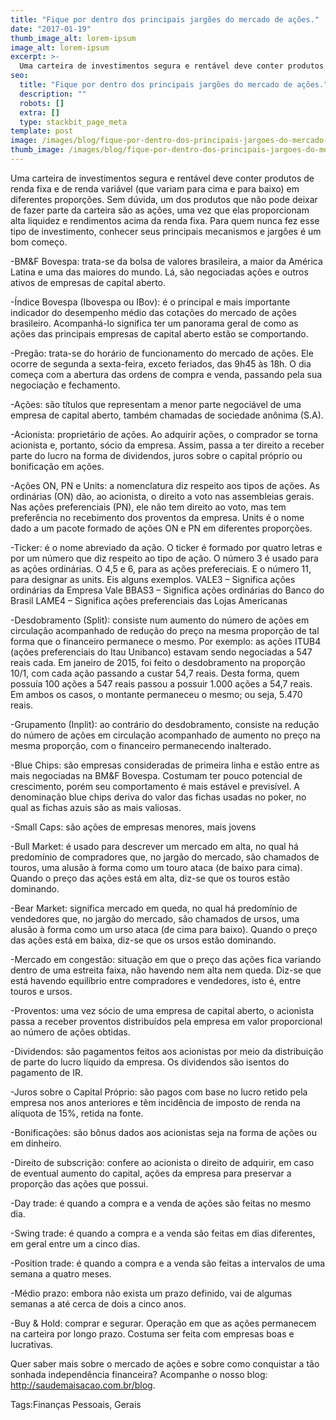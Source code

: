 ```yaml
---
title: "Fique por dentro dos principais jargões do mercado de ações."
date: "2017-01-19"
thumb_image_alt: lorem-ipsum
image_alt: lorem-ipsum
excerpt: >-
  Uma carteira de investimentos segura e rentável deve conter produtos de renda fixa e de renda variável (que variam para cima e para baixo) em diferentes proporções. Sem dúvida, um dos produtos que não pode deixar de fazer parte da carteira são as ações, uma vez que elas proporcionam alta liquidez e rendimentos acima da renda fixa. Para quem nunca fez esse tipo de investimento, conhecer seus principais mecanismos e jargões é um bom começo.
seo:
  title: "Fique por dentro dos principais jargões do mercado de ações."
  description: ""
  robots: []
  extra: []
  type: stackbit_page_meta
template: post
image: /images/blog/fique-por-dentro-dos-principais-jargoes-do-mercado-de-acoes.jpg
thumb_image: /images/blog/fique-por-dentro-dos-principais-jargoes-do-mercado-de-acoes.jpg
---
```


Uma carteira de investimentos segura e rentável deve conter produtos de renda fixa e de renda variável (que variam para cima e para baixo) em diferentes proporções. Sem dúvida, um dos produtos que não pode deixar de fazer parte da carteira são as ações, uma vez que elas proporcionam alta liquidez e rendimentos acima da renda fixa. Para quem nunca fez esse tipo de investimento, conhecer seus principais mecanismos e jargões é um bom começo.

-BM&F Bovespa: trata-se da bolsa de valores brasileira, a maior da América Latina e uma das maiores do mundo. Lá, são negociadas ações e outros ativos de empresas de capital aberto.

-Índice Bovespa (Ibovespa ou IBov): é o principal e mais importante indicador do desempenho médio das cotações do mercado de ações brasileiro. Acompanhá-lo significa ter um panorama geral de como as ações das principais empresas de capital aberto estão se comportando.

-Pregão: trata-se do horário de funcionamento do mercado de ações. Ele ocorre de segunda a sexta-feira, exceto feriados, das 9h45 às 18h. O dia começa com a abertura das ordens de compra e venda, passando pela sua negociação e fechamento.

-Ações: são títulos que representam a menor parte negociável de uma empresa de capital aberto, também chamadas de sociedade anônima (S.A).

-Acionista: proprietário de ações. Ao adquirir ações, o comprador se torna acionista e, portanto, sócio da empresa. Assim, passa a ter direito a receber parte do lucro na forma de dividendos, juros sobre o capital próprio ou bonificação em ações.

-Ações ON, PN e Units: a nomenclatura diz respeito aos tipos de ações. As ordinárias (ON) dão, ao acionista, o direito a voto nas assembleias gerais. Nas ações preferenciais (PN), ele não tem direito ao voto, mas tem preferência no recebimento dos proventos da empresa. Units é o nome dado a um pacote formado de ações ON e PN em diferentes proporções.

-Ticker: é o nome abreviado da ação. O ticker é formado por quatro letras e por um número que diz respeito ao tipo de ação. O número 3 é usado para as ações ordinárias. O 4,5 e 6, para as ações prefereciais. E o número 11, para designar as units. Eis alguns exemplos.
VALE3 – Significa ações ordinárias da Empresa Vale
BBAS3 – Significa ações ordinárias do Banco do Brasil
LAME4 – Significa ações preferenciais das Lojas Americanas

-Desdobramento (Split): consiste num aumento do número de ações em circulação acompanhado de redução do preço na mesma proporção de tal forma que o financeiro permanece o mesmo. Por exemplo: as ações ITUB4 (ações preferenciais do Itau Unibanco) estavam sendo negociadas a 547 reais cada. Em janeiro de 2015, foi feito o desdobramento na proporção 10/1, com cada ação passando a custar 54,7 reais. Desta forma, quem possuía 100 ações a 547 reais passou a possuir 1.000 ações a 54,7 reais. Em ambos os casos, o montante permaneceu o mesmo; ou seja, 5.470 reais.

-Grupamento (Inplit): ao contrário do desdobramento, consiste na redução do número de ações em circulação acompanhado de aumento no preço na mesma proporção, com o financeiro permanecendo inalterado.

-Blue Chips: são empresas consideradas de primeira linha e estão entre as mais negociadas na BM&F Bovespa. Costumam ter pouco potencial de crescimento, porém seu comportamento é mais estável e previsível. A denominação blue chips deriva do valor das fichas usadas no poker, no qual as fichas azuis são as mais valiosas.

-Small Caps: são ações de empresas menores, mais jovens

-Bull Market: é usado para descrever um mercado em alta, no qual há predomínio de compradores que, no jargão do mercado, são chamados de touros, uma alusão à forma como um touro ataca (de baixo para cima). Quando o preço das ações está em alta, diz-se que os touros estão dominando.

-Bear Market: significa mercado em queda, no qual há predomínio de vendedores que, no jargão do mercado, são chamados de ursos, uma alusão à forma como um urso ataca (de cima para baixo). Quando o preço das ações está em baixa, diz-se que os ursos estão dominando.

-Mercado em congestão: situação em que o preço das ações fica variando dentro de uma estreita faixa, não havendo nem alta nem queda. Diz-se que está havendo equilíbrio entre compradores e vendedores, isto é, entre touros e ursos.

-Proventos: uma vez sócio de uma empresa de capital aberto, o acionista passa a receber proventos distribuídos pela empresa em valor proporcional ao número de ações obtidas.

-Dividendos: são pagamentos feitos aos acionistas por meio da distribuição de parte do lucro líquido da empresa. Os dividendos são isentos do pagamento de IR.

-Juros sobre o Capital Próprio: são pagos com base no lucro retido pela empresa nos anos anteriores e têm incidência de imposto de renda na alíquota de 15%, retida na fonte.

-Bonificações: são bônus dados aos acionistas seja na forma de ações ou em dinheiro.

-Direito de subscrição: confere ao acionista o direito de adquirir, em caso de eventual aumento do capital, ações da empresa para preservar a proporção das ações que possui.

-Day trade: é quando a compra e a venda de ações são feitas no mesmo dia.

-Swing trade: é quando a compra e a venda são feitas em dias diferentes, em geral entre um a cinco dias.

-Position trade: é quando a compra e a venda são feitas a intervalos de uma semana a quatro meses.

-Médio prazo: embora não exista um prazo definido, vai de algumas semanas a até cerca de dois a cinco anos.

-Buy & Hold: comprar e segurar. Operação em que as ações permanecem na carteira por longo prazo. Costuma ser feita com empresas boas e lucrativas.

Quer saber mais sobre o mercado de ações e sobre como conquistar a tão sonhada independência financeira? Acompanhe o nosso blog: http://saudemaisacao.com.br/blog.

Tags:Finanças Pessoais, Gerais
